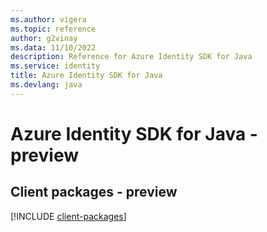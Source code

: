```yaml
---
ms.author: vigera
ms.topic: reference
author: g2vinay
ms.data: 11/10/2022
description: Reference for Azure Identity SDK for Java
ms.service: identity
title: Azure Identity SDK for Java
ms.devlang: java
---
```

# Azure Identity SDK for Java - preview

## Client packages - preview
[!INCLUDE [client-packages](identity-client-index.md)]